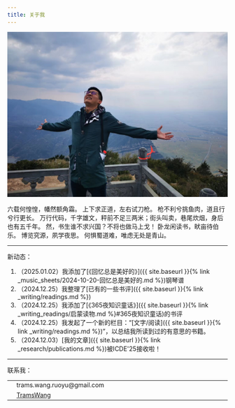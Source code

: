 ```yaml
---
title: 关于我
---
```


![MySelf](myself.jpg)

六载何惶惶，幡然额角霜。
上下求正道，左右试刀枪。
枪不利兮挑鱼肉，道且行兮行更长。
万行代码，千字雄文，秤前不足三两米；街头叫卖，巷尾炊烟，身后也有五千年。
然，书生谁不求兴国？不将也做马上戈！
卧龙闲读书，畎亩待伯乐。
博览究源，夙学夜思。
何惧蜀道难，唯虑无处是青山。

---

新动态：

1. （2025.01.02）我添加了[《回忆总是美好的》]({{ site.baseurl }}{% link _music_sheets/2024-10-20-回忆总是美好的.md %})钢琴谱
1. （2024.12.25）我整理了[已有的一些书评]({{ site.baseurl }}{% link _writing/readings.md %})
2. （2024.12.25）我添加了[《365夜知识童话》]({{ site.baseurl }}{% link _writing_readings/启蒙读物.md %}#365夜知识童话)的书评
3. （2024.12.25）我发起了一个新的栏目：“[文字/阅读]({{ site.baseurl }}{% link _writing/readings.md %})”，以总结我所读到过的有意思的书籍。
4. （2024.12.03）[我的文章]({{ site.baseurl }}{% link _research/publications.md %})被ICDE'25接收啦！

---

联系我：

<table>
  <colgroup>
      <col span="1" style="width: 1em;">
      <col span="1" style="width: 50em;">
  </colgroup>
  <tr>
    <td><i class="fa fa-envelope"></i></td>
    <td>trams.wang.ruoyu@gmail.com</td>
  </tr>
  <tr>
    <td><i class="fa fa-github"></i></td>
    <td><a href="https://github.com/TramsWang/">TramsWang</a></td>
  </tr>
</table>



